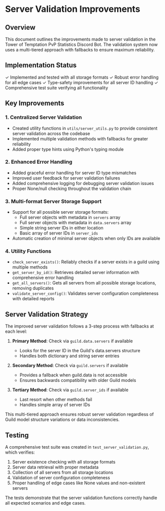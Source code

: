 # Server Validation Improvements

## Overview
This document outlines the improvements made to server validation in the Tower of Temptation PvP Statistics Discord Bot. The validation system now uses a multi-tiered approach with fallbacks to ensure maximum reliability.

## Implementation Status
✓ Implemented and tested with all storage formats
✓ Robust error handling for all edge cases
✓ Type-safety improvements for all server ID handling
✓ Comprehensive test suite verifying all functionality

## Key Improvements

### 1. Centralized Server Validation
- Created utility functions in `utils/server_utils.py` to provide consistent server validation across the codebase
- Implemented multiple validation methods with fallbacks for greater reliability
- Added proper type hints using Python's typing module

### 2. Enhanced Error Handling
- Added graceful error handling for server ID type mismatches
- Improved user feedback for server validation failures
- Added comprehensive logging for debugging server validation issues
- Proper None/null checking throughout the validation chain

### 3. Multi-format Server Storage Support
- Support for all possible server storage formats:
  - Full server objects with metadata in `servers` array
  - Full server objects with metadata in `data.servers` array
  - Simple string server IDs in either location
  - Basic array of server IDs in `server_ids`
- Automatic creation of minimal server objects when only IDs are available

### 4. Utility Functions
- `check_server_exists()`: Reliably checks if a server exists in a guild using multiple methods
- `get_server_by_id()`: Retrieves detailed server information with comprehensive error handling
- `get_all_servers()`: Gets all servers from all possible storage locations, removing duplicates
- `validate_server_config()`: Validates server configuration completeness with detailed reports

## Server Validation Strategy
The improved server validation follows a 3-step process with fallbacks at each level:

1. **Primary Method**: Check via `guild.data.servers` if available
   - Looks for the server ID in the Guild's data.servers structure
   - Handles both dictionary and string server entries

2. **Secondary Method**: Check via `guild.servers` if available
   - Provides a fallback when guild.data is not accessible
   - Ensures backwards compatibility with older Guild models

3. **Tertiary Method**: Check via `guild.server_ids` if available
   - Last resort when other methods fail
   - Handles simple array of server IDs

This multi-tiered approach ensures robust server validation regardless of Guild model structure variations or data inconsistencies.

## Testing
A comprehensive test suite was created in `test_server_validation.py`, which verifies:

1. Server existence checking with all storage formats
2. Server data retrieval with proper metadata
3. Collection of all servers from all storage locations
4. Validation of server configuration completeness
5. Proper handling of edge cases like None values and non-existent servers

The tests demonstrate that the server validation functions correctly handle all expected scenarios and edge cases.